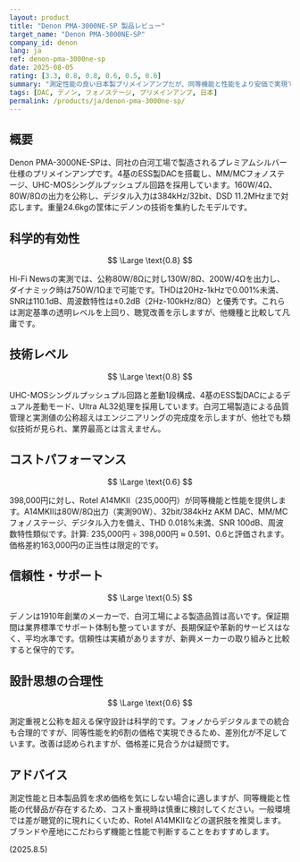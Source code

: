 ```yaml
---
layout: product
title: "Denon PMA-3000NE-SP 製品レビュー"
target_name: "Denon PMA-3000NE-SP"
company_id: denon
lang: ja
ref: denon-pma-3000ne-sp
date: 2025-08-05
rating: [3.3, 0.8, 0.8, 0.6, 0.5, 0.6]
summary: "測定性能の良い日本製プリメインアンプだが、同等機能と性能をより安価で実現できる代替品が存在します"
tags: [DAC, デノン, フォノステージ, プリメインアンプ, 日本]
permalink: /products/ja/denon-pma-3000ne-sp/
---
```

## 概要

Denon PMA-3000NE-SPは、同社の白河工場で製造されるプレミアムシルバー仕様のプリメインアンプです。4基のESS製DACを搭載し、MM/MCフォノステージ、UHC-MOSシングルプッシュプル回路を採用しています。160W/4Ω、80W/8Ωの出力を公称し、デジタル入力は384kHz/32bit、DSD 11.2MHzまで対応します。重量24.6kgの筐体にデノンの技術を集約したモデルです。

## 科学的有効性

$$ \Large \text{0.8} $$

Hi-Fi Newsの実測では、公称80W/8Ωに対し130W/8Ω、200W/4Ωを出力し、ダイナミック時は750W/1Ωまで可能です。THDは20Hz-1kHzで0.001%未満、SNRは110.1dB、周波数特性は±0.2dB（2Hz-100kHz/8Ω）と優秀です。これらは測定基準の透明レベルを上回り、聴覚改善を示しますが、他機種と比較して凡庸です。

## 技術レベル

$$ \Large \text{0.8} $$

UHC-MOSシングルプッシュプル回路と差動1段構成、4基のESS製DACによるデュアル差動モード、Ultra AL32処理を採用しています。白河工場製造による品質管理と実測値の公称超えはエンジニアリングの完成度を示しますが、他社でも類似技術が見られ、業界最高とは言えません。

## コストパフォーマンス

$$ \Large \text{0.6} $$

398,000円に対し、Rotel A14MKII（235,000円）が同等機能と性能を提供します。A14MKIIは80W/8Ω出力（実測90W）、32bit/384kHz AKM DAC、MM/MCフォノステージ、デジタル入力を備え、THD 0.018%未満、SNR 100dB、周波数特性類似です。計算: 235,000円 ÷ 398,000円 ≈ 0.591、0.6と評価されます。価格差約163,000円の正当性は限定的です。

## 信頼性・サポート

$$ \Large \text{0.5} $$

デノンは1910年創業のメーカーで、白河工場による製造品質は高いです。保証期間は業界標準でサポート体制も整っていますが、長期保証や革新的サービスはなく、平均水準です。信頼性は実績がありますが、新興メーカーの取り組みと比較すると保守的です。

## 設計思想の合理性

$$ \Large \text{0.6} $$

測定重視と公称を超える保守設計は科学的です。フォノからデジタルまでの統合も合理的ですが、同等性能を約6割の価格で実現できるため、差別化が不足しています。改善は認められますが、価格差に見合うかは疑問です。

## アドバイス

測定性能と日本製品質を求め価格を気にしない場合に適しますが、同等機能と性能の代替品が存在するため、コスト重視時は慎重に検討してください。一般環境では差が聴覚的に現れにくいため、Rotel A14MKIIなどの選択肢を推奨します。ブランドや産地にこだわらず機能と性能で判断することをおすすめします。

(2025.8.5)
